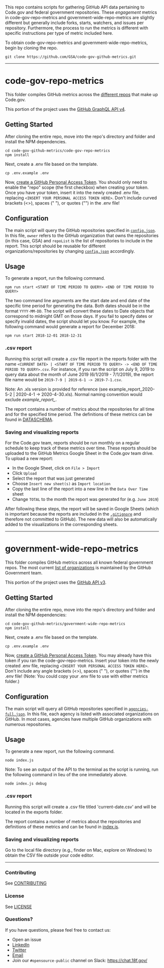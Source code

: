 This repo contains scripts for gathering GitHub API data pertaining to Code.gov and federal government repositories. These *engagement* metrics in code-gov-repo-metrics and government-wide-repo-metrics are slightly different but generally include forks, starts, watchers, and issues per repository. Furthermore, the process to run the metrics is different with specific instructions per type of metric included here.

To obtain code-gov-repo-metrics and government-wide-repo-metrics, begin by cloning the repo.

```
git clone https://github.com/GSA/code-gov-github-metrics.git
```

<hr>

# code-gov-repo-metrics
This folder compiles GitHub metrics across the [different repos]((https://github.com/GSA/code-gov)) that make up Code.gov.

This portion of the project uses the [GitHub GraphQL API v4](https://developer.github.com/v4/).

## Getting Started
After cloning the entire repo, move into the repo's directory and folder and install the NPM dependencies.

```
cd code-gov-github-metrics/code-gov-repo-metrics
npm install
```

Next, create a .env file based on the template.

```
cp .env.example .env
```

Now, [create a GitHub Personal Access Token](https://help.github.com/en/articles/creating-a-personal-access-token-for-the-command-line#creating-a-token). You should only need to enable the "repo" scope (the first checkbox) when creating your token. Once you have your token, insert it into the newly created .env file, replacing `<INSERT YOUR PERSONAL ACCESS TOKEN HERE>`. Don't include curved brackets (<>), spaces (" "), or quotes ("") in the .env file!

## Configuration

The main script will query the GitHub repositories specified in [`config.json`](https://github.com/GSA/code-gov-github-metrics/blob/master/config.json). In this file, `owner` refers to the GitHub organization that owns the repositories (in this case, GSA) and `repoList` is the list of repositories to include in the report. This script should be reusable for different organizations/repositories by changing [`config.json`](https://github.com/GSA/code-gov-github-metrics/blob/master/config.json) accordingly. 

## Usage

To generate a report, run the following command.

```
npm run start <START OF TIME PERIOD TO QUERY> <END OF TIME PERIOD TO QUERY>
```

The two command line arguments are the start date and end date of the specific time period for generating the data. Both dates should be in the format `YYYY-MM-DD`. The script will convert these dates to Date objects that correspond to midnight GMT on those days. If you fail to specify dates or specify invalid dates, the script should let you know. For example, the following command would generate a report for December 2018:

```
npm run start 2018-12-01 2018-12-31
```

### .csv report

Running this script will create a .csv file report in the reports folder with the name `<CURRENT DATE> | <START OF TIME PERIOD TO QUERY> -> <END OF TIME PERIOD TO QUERY>.csv`. For instance, if you ran the script on July 9, 2019 to query data about the month of June 2019 (6/1/2019 - 7/1/2019), the report file name would be `2019-7-9 | 2019-6-1 -> 2019-7-1.csv`.

Note: An .xls version is provided for reference (see example_report_2020-5-2 | 2020-4-1 -> 2020-4-30.xls). Normal naming convention would exclude *example_report_*.

The report contains a number of metrics about the repositories for all time and for the specified time period. The definitions of these metrics can be found in [DATASCHEMA](https://github.com/GSA/code-gov-github-metrics/blob/master/code-gov-repo-metrics/DATASCHEMA.md).

### Saving and visualizing reports

For the Code.gov team, reports should be run monthly on a regular schedule to keep track of these metrics over time. These reports should be uploaded to the GitHub Metrics Google Sheet in the Code.gov team drive. To upload a new report:

* In the Google Sheet, click on `File > Import`
* Click `Upload`
* Select the report that was just generated
* Choose `Insert new sheet(s)` as `Import location`
* Copy the last line of the report into a new line in the `Data Over Time` sheet
* Change `TOTAL` to the month the report was generated for (e.g. `June 2019`)

After following these steps, the report will be saved in Google Sheets (which is important because the reports are included in the [`.gitignore`](https://github.com/GSA/code-gov-github-metrics/blob/master/.gitignore) and therefore not committed to GitHub). The new data will also be automatically added to the visualizations in the corresponding sheets.

<hr>

# government-wide-repo-metrics
This folder compiles GitHub metrics across all known federal government repos. The most current [list of organizations](https://github.com/github/government.github.com/blob/gh-pages/_data/governments.yml) is maintained by the GitHub Government team.

This portion of the project uses the [GitHub API v3](https://developer.github.com/v3/).

## Getting Started
After cloning the entire repo, move into the repo's directory and folder and install the NPM dependencies:

```
cd code-gov-github-metrics/government-wide-repo-metrics
npm install
```
Next, create a .env file based on the template.

```
cp .env.example .env
```

Now, [create a GitHub Personal Access Token](https://help.github.com/en/articles/creating-a-personal-access-token-for-the-command-line#creating-a-token). You may already have this token if you ran the code-gov-repo-metrics. Insert your token into the newly created .env file, replacing `<INSERT YOUR PERSONAL ACCESS TOKEN HERE>`. Don't include any angle brackets (<>), spaces (" "), or quotes ("") in the .env file! (Note: You could copy your .env file to use with either metrics folder.)

## Configuration

The main script will query all GitHub repositories specified in [`agencies-full.json`](https://github.com/GSA/code-gov-github-metrics/blob/master/government-wide-repo-metrics/agencies-full.json). In this file, each agency is listed with associated organizations on GitHub. In most cases, agencies have multiple GitHub organizations with numerous repositories.

## Usage

To generate a new report, run the following command.

```
node index.js
```

Note: To see an output of the API to the terminal as the script is running, run the following command in lieu of the one immediately above.

```
node index.js debug
```

### .csv report

Running this script will create a .csv file titled 'current-date.csv' and will be located in the exports folder.

The report contains a number of metrics about the repositories and definitions of these metrics and can be found in [index.js](https://github.com/GSA/code-gov-github-metrics/blob/master/government-wide-repo-metrics/index.js).

### Saving and visualizing reports

Go to the local file directory (e.g., finder on Mac, explore on Windows) to obtain the CSV file outside your code editor.

<hr>

### Contributing

See [CONTRIBUTING](https://github.com/GSA/code-gov-github-metrics/blob/master/CONTRIBUTING.md)

### License

See [LICENSE](https://github.com/GSA/code-gov-github-metrics/blob/master/LICENSE.md)

### Questions?
If you have questions, please feel free to contact us:  
* Open an issue
* [LinkedIn](https://www.linkedin.com/company/code-gov/)  
* [Twitter](https://twitter.com/@CodeDotGov)  
* [Email](mailto:code@gsa.gov)
* Join our `#opensource-public` channel on Slack: https://chat.18f.gov/
